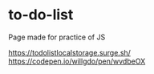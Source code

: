 # to-do-list

Page made for practice of JS

https://todolistlocalstorage.surge.sh/
https://codepen.io/willgdo/pen/wvdbeOX
